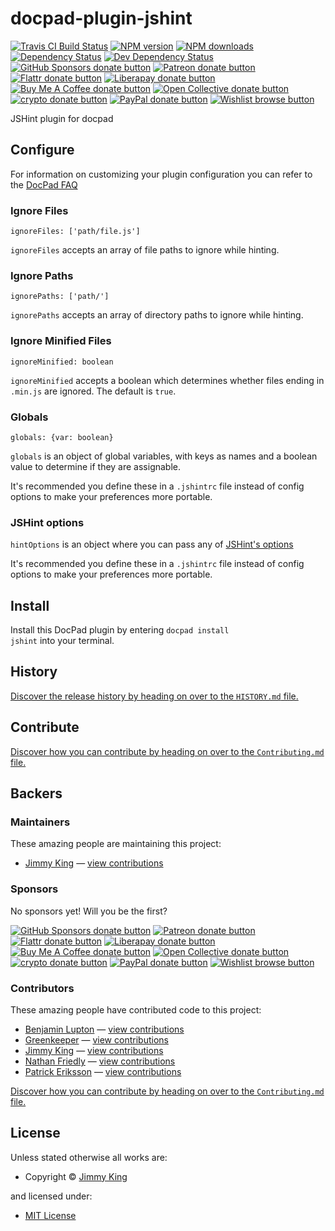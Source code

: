 <!-- TITLE/ -->

<h1>docpad-plugin-jshint</h1>

<!-- /TITLE -->


<!-- BADGES/ -->

<span class="badge-travisci"><a href="http://travis-ci.com/docpad/docpad-plugin-jshint" title="Check this project's build status on TravisCI"><img src="https://img.shields.io/travis/com/docpad/docpad-plugin-jshint/master.svg" alt="Travis CI Build Status" /></a></span>
<span class="badge-npmversion"><a href="https://npmjs.org/package/docpad-plugin-jshint" title="View this project on NPM"><img src="https://img.shields.io/npm/v/docpad-plugin-jshint.svg" alt="NPM version" /></a></span>
<span class="badge-npmdownloads"><a href="https://npmjs.org/package/docpad-plugin-jshint" title="View this project on NPM"><img src="https://img.shields.io/npm/dm/docpad-plugin-jshint.svg" alt="NPM downloads" /></a></span>
<span class="badge-daviddm"><a href="https://david-dm.org/docpad/docpad-plugin-jshint" title="View the status of this project's dependencies on DavidDM"><img src="https://img.shields.io/david/docpad/docpad-plugin-jshint.svg" alt="Dependency Status" /></a></span>
<span class="badge-daviddmdev"><a href="https://david-dm.org/docpad/docpad-plugin-jshint#info=devDependencies" title="View the status of this project's development dependencies on DavidDM"><img src="https://img.shields.io/david/dev/docpad/docpad-plugin-jshint.svg" alt="Dev Dependency Status" /></a></span>
<br class="badge-separator" />
<span class="badge-githubsponsors"><a href="https://github.com/sponsors/balupton" title="Donate to this project using GitHub Sponsors"><img src="https://img.shields.io/badge/github-donate-yellow.svg" alt="GitHub Sponsors donate button" /></a></span>
<span class="badge-patreon"><a href="https://patreon.com/bevry" title="Donate to this project using Patreon"><img src="https://img.shields.io/badge/patreon-donate-yellow.svg" alt="Patreon donate button" /></a></span>
<span class="badge-flattr"><a href="https://flattr.com/profile/balupton" title="Donate to this project using Flattr"><img src="https://img.shields.io/badge/flattr-donate-yellow.svg" alt="Flattr donate button" /></a></span>
<span class="badge-liberapay"><a href="https://liberapay.com/bevry" title="Donate to this project using Liberapay"><img src="https://img.shields.io/badge/liberapay-donate-yellow.svg" alt="Liberapay donate button" /></a></span>
<span class="badge-buymeacoffee"><a href="https://buymeacoffee.com/balupton" title="Donate to this project using Buy Me A Coffee"><img src="https://img.shields.io/badge/buy%20me%20a%20coffee-donate-yellow.svg" alt="Buy Me A Coffee donate button" /></a></span>
<span class="badge-opencollective"><a href="https://opencollective.com/bevry" title="Donate to this project using Open Collective"><img src="https://img.shields.io/badge/open%20collective-donate-yellow.svg" alt="Open Collective donate button" /></a></span>
<span class="badge-crypto"><a href="https://bevry.me/crypto" title="Donate to this project using Cryptocurrency"><img src="https://img.shields.io/badge/crypto-donate-yellow.svg" alt="crypto donate button" /></a></span>
<span class="badge-paypal"><a href="https://bevry.me/paypal" title="Donate to this project using Paypal"><img src="https://img.shields.io/badge/paypal-donate-yellow.svg" alt="PayPal donate button" /></a></span>
<span class="badge-wishlist"><a href="https://bevry.me/wishlist" title="Buy an item on our wishlist for us"><img src="https://img.shields.io/badge/wishlist-donate-yellow.svg" alt="Wishlist browse button" /></a></span>

<!-- /BADGES -->


<!-- DESCRIPTION/ -->

JSHint plugin for docpad

<!-- /DESCRIPTION -->


## Configure

For information on customizing your plugin configuration you can refer to the [DocPad FAQ](https://github.com/bevry/docpad/wiki/FAQ)

### Ignore Files

```
ignoreFiles: ['path/file.js']
```

`ignoreFiles` accepts an array of file paths to ignore while hinting.

### Ignore Paths

```
ignorePaths: ['path/']
```

`ignorePaths` accepts an array of directory paths to ignore while hinting.

### Ignore Minified Files

```
ignoreMinified: boolean
```

`ignoreMinified` accepts a boolean which determines whether files ending in `.min.js` are ignored. The default is `true`.

### Globals

```
globals: {var: boolean}
```

`globals` is an object of global variables, with keys as names and a boolean value to determine if they are assignable.

It's recommended you define these in a `.jshintrc` file instead of config options to make your preferences more portable.

### JSHint options

`hintOptions` is an object where you can pass any of [JSHint's options](http://www.jshint.com/docs/options/)

It's recommended you define these in a `.jshintrc` file instead of config options to make your preferences more portable.






<!-- INSTALL/ -->

<h2>Install</h2>

Install this DocPad plugin by entering <code>docpad install jshint</code> into your terminal.

<!-- /INSTALL -->


<!-- HISTORY/ -->

<h2>History</h2>

<a href="https://github.com/docpad/docpad-plugin-jshint/blob/master/HISTORY.md#files">Discover the release history by heading on over to the <code>HISTORY.md</code> file.</a>

<!-- /HISTORY -->


<!-- CONTRIBUTE/ -->

<h2>Contribute</h2>

<a href="https://github.com/docpad/docpad-plugin-jshint/blob/master/Contributing.md#files">Discover how you can contribute by heading on over to the <code>Contributing.md</code> file.</a>

<!-- /CONTRIBUTE -->


<!-- BACKERS/ -->

<h2>Backers</h2>

<h3>Maintainers</h3>

These amazing people are maintaining this project:

<ul><li><a href="10x.la/croixdrinker">Jimmy King</a> — <a href="https://github.com/docpad/docpad-plugin-jshint/commits?author=10xLaCroixDrinker" title="View the GitHub contributions of Jimmy King on repository docpad/docpad-plugin-jshint">view contributions</a></li></ul>

<h3>Sponsors</h3>

No sponsors yet! Will you be the first?

<span class="badge-githubsponsors"><a href="https://github.com/sponsors/balupton" title="Donate to this project using GitHub Sponsors"><img src="https://img.shields.io/badge/github-donate-yellow.svg" alt="GitHub Sponsors donate button" /></a></span>
<span class="badge-patreon"><a href="https://patreon.com/bevry" title="Donate to this project using Patreon"><img src="https://img.shields.io/badge/patreon-donate-yellow.svg" alt="Patreon donate button" /></a></span>
<span class="badge-flattr"><a href="https://flattr.com/profile/balupton" title="Donate to this project using Flattr"><img src="https://img.shields.io/badge/flattr-donate-yellow.svg" alt="Flattr donate button" /></a></span>
<span class="badge-liberapay"><a href="https://liberapay.com/bevry" title="Donate to this project using Liberapay"><img src="https://img.shields.io/badge/liberapay-donate-yellow.svg" alt="Liberapay donate button" /></a></span>
<span class="badge-buymeacoffee"><a href="https://buymeacoffee.com/balupton" title="Donate to this project using Buy Me A Coffee"><img src="https://img.shields.io/badge/buy%20me%20a%20coffee-donate-yellow.svg" alt="Buy Me A Coffee donate button" /></a></span>
<span class="badge-opencollective"><a href="https://opencollective.com/bevry" title="Donate to this project using Open Collective"><img src="https://img.shields.io/badge/open%20collective-donate-yellow.svg" alt="Open Collective donate button" /></a></span>
<span class="badge-crypto"><a href="https://bevry.me/crypto" title="Donate to this project using Cryptocurrency"><img src="https://img.shields.io/badge/crypto-donate-yellow.svg" alt="crypto donate button" /></a></span>
<span class="badge-paypal"><a href="https://bevry.me/paypal" title="Donate to this project using Paypal"><img src="https://img.shields.io/badge/paypal-donate-yellow.svg" alt="PayPal donate button" /></a></span>
<span class="badge-wishlist"><a href="https://bevry.me/wishlist" title="Buy an item on our wishlist for us"><img src="https://img.shields.io/badge/wishlist-donate-yellow.svg" alt="Wishlist browse button" /></a></span>

<h3>Contributors</h3>

These amazing people have contributed code to this project:

<ul><li><a href="https://github.com/balupton">Benjamin Lupton</a> — <a href="https://github.com/docpad/docpad-plugin-jshint/commits?author=balupton" title="View the GitHub contributions of Benjamin Lupton on repository docpad/docpad-plugin-jshint">view contributions</a></li>
<li><a href="https://github.com/greenkeeperio-bot">Greenkeeper</a> — <a href="https://github.com/docpad/docpad-plugin-jshint/commits?author=greenkeeperio-bot" title="View the GitHub contributions of Greenkeeper on repository docpad/docpad-plugin-jshint">view contributions</a></li>
<li><a href="10x.la/croixdrinker">Jimmy King</a> — <a href="https://github.com/docpad/docpad-plugin-jshint/commits?author=10xLaCroixDrinker" title="View the GitHub contributions of Jimmy King on repository docpad/docpad-plugin-jshint">view contributions</a></li>
<li><a href="https://github.com/nfriedly">Nathan Friedly</a> — <a href="https://github.com/docpad/docpad-plugin-jshint/commits?author=nfriedly" title="View the GitHub contributions of Nathan Friedly on repository docpad/docpad-plugin-jshint">view contributions</a></li>
<li><a href="https://github.com/paleite">Patrick Eriksson</a> — <a href="https://github.com/docpad/docpad-plugin-jshint/commits?author=paleite" title="View the GitHub contributions of Patrick Eriksson on repository docpad/docpad-plugin-jshint">view contributions</a></li></ul>

<a href="https://github.com/docpad/docpad-plugin-jshint/blob/master/Contributing.md#files">Discover how you can contribute by heading on over to the <code>Contributing.md</code> file.</a>

<!-- /BACKERS -->


<!-- LICENSE/ -->

<h2>License</h2>

Unless stated otherwise all works are:

<ul><li>Copyright &copy; <a href="10x.la/croixdrinker">Jimmy King</a></li></ul>

and licensed under:

<ul><li><a href="http://spdx.org/licenses/MIT.html">MIT License</a></li></ul>

<!-- /LICENSE -->
